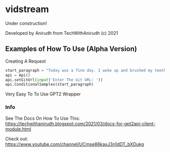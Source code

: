 # vidstream

Under construction!

Developed by Anirudh from TechWithAnirudh (c) 2021

## Examples of How To Use (Alpha Version)

Creating A Request
```python
start_paragraph = "Today was a fine day. I woke up and brushed my teeth. And Ate Breakfast. I was going to work When"
api = Api()
api.setGitUrl(input('Enter The Git URL: '))
api.ConditionalSamples(start_paragraph)
```

Very Easy To To Use GPT2 Wrapper

### Info

See The Docs On How To Use This: https://techwithanirudh.blogspot.com/2021/03/docs-for-gpt2api-client-module.html

Check out: https://www.youtube.com/channel/UCmse86kaxJ3n1dDT_bXDukg